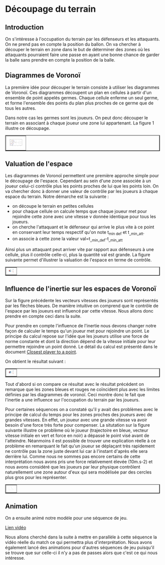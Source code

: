 # Découpage du terrain 

## Introduction

On s'intéresse à l'occupation du terrain par les défenseurs et les attaquants. On ne prend pas en compte la position du ballon. On va chercher à découper le terrain en zone dans le but de déterminer des zones où les attaquants pourraient faire une passe en ayant une bonne chance de garder la balle sans prendre en compte la position de la balle.

## Diagrammes de Voronoï

La première idée pour découper le terrain consiste à utiliser les diagrammes de Voronoï. Ces diagrammes découpent un plan en cellules à partir d'un ensemble de point appelés germes. Chaque cellule enferme un seul germe, et forme l'ensemble des points du plan plus proches de ce germe que de tous les autres. 

Dans notre cas les germes sont les joueurs. On peut donc découper le terrain en associant à chaque joueur une zone lui appartenant. La figure 1 illustre ce découpage.

<table border="2">
  <tr>
    <td>
      <img src="Images/Voronoi_simple.png" style="width: 50px;">
    </td>
  </tr>
</table>

## Valuation de l'espace

Les diagrammes de Voronoï permettent une première approche simple pour le découpage de l'espace. Cependant au sein d'une zone associée à un joueur celui-ci contrôle plus les points proches de lui que les points loin. On va chercher donc à donner une valeur de contrôle par les joueurs à chaque espace du terrain. Notre démarche est la suivante :
- on découpe le terrain en petites cellules
- pour chaque cellule on calcule temps que chaque joueur met pour rejoindre cette zone avec une vitesse v donnée identique pour tous les joueurs. 
- on cherche l'attaquant et le défenseur qui arrive le plus vite à ce point en conservant leur temps respectif qu'on note t<sub>min def</sub> et t<sub>_min_att</sub>.
- on associe à cette zone la valeur val=t<sub>_min_def</sub>-t<sub>_min_att</sub>

Ainsi plus un attaquant peut arriver vite par rapport aux défenseurs à une cellule, plus il contrôle celle-ci, plus la quantité val est grande. La figure suivante permet d'illustrer la valuation de l'espace en terme de contrôle.

<table border="2">
  <tr>
    <td>
      <img src="Images/Voronoi_value.png" style="width: 20px;">
    </td>
  </tr>
</table>

## Influence de l'inertie sur les espaces de Voronoï

Sur la figure précédente les vecteurs vitesses des joueurs sont représentés par les flèches bleues. De manière intuitive on comprend que le contrôle de l'espace par les joueurs est influencé par cette vitesse. Nous allons donc prendre en compte ceci dans la suite. 

Pour prendre en compte l'influence de l'inertie nous devons changer notre façon de calculer le temps qu'un joueur met pour rejoindre un point. Le principe du calcul repose sur l'idée que les joueurs utilise une force de norme constante et dont la direction dépend de la vitesse initiale pour leur permettre rejoindre un point donné. Le détail du calcul est présenté dans le document [Closest player to a point](https://github.com/AmigoCap/MecaFootCo/blob/master/Travail_autour_de_la_prediction_de_passes/Closest_player_to_a_point.pdf).

On obtient le résultat suivant : 

<table border="2">
  <tr>
    <td>
      <img src="Images/Voronoi_inertie.png" style="width: 20px;">
    </td>
  </tr>
</table>

Tout d'abord si on compare ce résultat avec le résultat précédent on remarque que les zones bleues et rouges ne coïncident plus avec les limites définies par les diagrammes de voronoï. Ceci montre donc le fait que l'inertie a une influence sur l'occupation du terrain par les joueurs.

Pour certaines séquences on a constaté qu'il y avait des problèmes avec le principe de calcul du temps pour les zones proches des joueurs avec de grandes vitesses. En effet, un joueur avec une grande vitesse va avoir besoin d'une force très forte pour compenser. La situtation sur la figure suivante illustre ce problème où le joueur (trajectoire en bleue, vecteur vitesse initiale en vert et force en noir) a dépassé le point visé avant de l'atteindre. Néanmoins il est possible de trouver une explication réelle à ce problème en remarquant le fait qu'un joueur se déplaçant très rapidement ne contrôle pas la zone juste devant lui car à l'instant d'après elle sera derrière lui. Comme nous ne sommes pas encore certains de cette interprétation nous avons pris une force relativement élevée (10m.s-2) et nous avons considéré que les joueurs par leur physique contrôlent naturellement une zone autour d'eux qui sera modélisée par des cercles plus gros pour les représenter.

<table border="2">
  <tr>
    <td>
      <img src="Images/Path.png" style="width: 20px;">
    </td>
  </tr>
</table>

## Animation

On a ensuite animé notre modèle pour une séquence de jeu. 

[Lien vidéo](/Images/video1.mp4)

Nous allons cherché dans la suite à mettre en parallèle à cette séquence la vidéo réelle du match ce qui permettra plus d'interprétation. Nous avons également lancé des animations pour d'autres séquences de jeu puisqu'il se trouve que sur celle-ci il n'y a pas de passes alors que c'est ce qui nous intéresse. 


